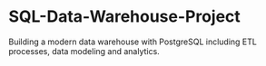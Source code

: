 # SQL-Data-Warehouse-Project
Building a modern data warehouse with PostgreSQL including ETL processes, data modeling and analytics.
